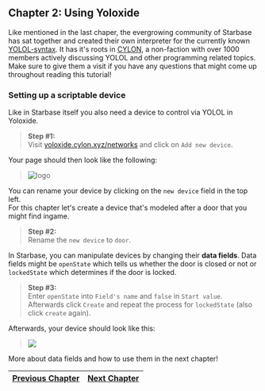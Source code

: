 ## Chapter 2: Using Yoloxide

Like mentioned in the last chaper, the evergrowing community of Starbase has sat together and created their own interpreter for the currently known [YOLOL-syntax](https://wiki.starbasegame.com/index.php/YOLOL). It has it's roots in [CYLON](https://discord.gg/rmu6aCr), a non-faction with over 1000 members actively discussing YOLOL and other programming related topics. Make sure to give them a visit if you have any questions that might come up throughout reading this tutorial!

### Setting up a scriptable device

Like in Starbase itself you also need a device to control via YOLOL in Yoloxide.<br>

>**Step #1:**<br>
>Visit [yoloxide.cylon.xyz/networks](https://yoloxide.cylon.xyz/networks) and click on `Add new device`.

Your page should then look like the following:

>![logo](https://i.imgur.com/CmpZi26.png)
>
You can rename your device by clicking on the `new device` field in the top left.<br>
For this chapter let's create a device that's modeled after a door that you might find ingame.
>**Step #2:**<br>
>Rename the `new device` to `door`.

In Starbase, you can manipulate devices by changing their **data fields**. Data fields might be `openState` which tells us whether the door is closed or not or `lockedState` which determines if the door is locked.<br>

>**Step #3:**<br>
>Enter `openState` into `Field's name` and `false` in `Start value`. Afterwards click `Create` and repeat the process for `lockedState` (also click `create` again).

Afterwards, your device should look like this:

>![](https://i.imgur.com/o1VdKdw.png)

More about data fields and how to use them in the next chapter!

|[Previous Chapter](c1.md)|[Next Chapter](soon.md)|
|:-:|:-:|
